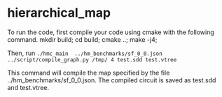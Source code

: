 # hierarchical\_map

To run the code, first compile your code using cmake with the following command.
mkdir build;
cd build;
cmake ..;
make -j4;

Then, run
`./hmc_main  ../hm_benchmarks/sf_0_0.json ../script/compile_graph.py /tmp/ 4 test.sdd test.vtree`

This command will compile the map specified by the file ../hm\_benchmarks/sf\_0\_0.json. The compiled circuit is saved as test.sdd and test.vtree.

